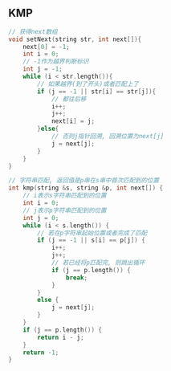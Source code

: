 <!--
 * @Description: 
 * @Version: 1.0
 * @Author: DaLao
 * @Email: dalao@xxx.com
 * @Date: 2021-11-13 20:57:00
 * @LastEditors: DaLao
 * @LastEditTime: 2022-05-10 22:44:11
-->

## KMP

```c
// 获得next数组
void setNext(string str, int next[]){
    next[0] = -1;
    int i = 0;
    // -1作为越界判断标识
    int j = -1;
    while (i < str.length()){
        // 如果越界(到了开头)或者匹配上了
        if (j == -1 || str[i] == str[j]){
            // 都往后移
            i++;
            j++;
            next[i] = j;
        }else{
            // 否则j指针回溯, 回溯位置为next[j]
            j = next[j];
        }
    }
}

// 字符串匹配, 返回值是p串在s串中首次匹配到的位置
int kmp(string &s, string &p, int next[]) {
    // i表示s字符串匹配到的位置
    int i = 0;
    // j表示p字符串匹配到的位置
    int j = 0;
    while (i < s.length()) {
        // 若在p字符串起始位置或者完成了匹配
        if (j == -1 || s[i] == p[j]) {
            i++;
            j++;
            // 若已经将p匹配完, 则跳出循环
            if (j == p.length()) {
                break;
            }
        }
        else {
            j = next[j];
        }
    }
    if (j == p.length()) {
        return i - j;
    }
    return -1;
}
```